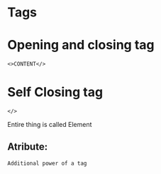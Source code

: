 # Tags
# Opening and closing tag
    <>CONTENT</>
# Self Closing tag
    </>


Entire thing is called Element 

## Atribute: 
    Additional power of a tag 